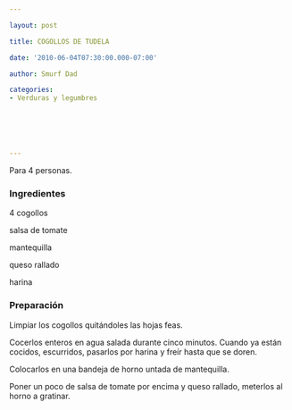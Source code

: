 ```yaml
---

layout: post

title: COGOLLOS DE TUDELA

date: '2010-06-04T07:30:00.000-07:00'

author: Smurf Dad

categories:
- Verduras y legumbres






---
```


Para 4 personas.

<h3>Ingredientes</h3>

4 cogollos

salsa de tomate

mantequilla

queso rallado

harina

<h3>Preparación</h3>

Limpiar los cogollos quitándoles las hojas feas.

Cocerlos enteros en agua salada durante cinco minutos. Cuando ya están cocidos, escurridos, pasarlos por harina y freír hasta que se doren.

Colocarlos en una bandeja de horno untada de mantequilla.

Poner un poco de salsa de tomate por encima y queso rallado, meterlos al horno a gratinar.

